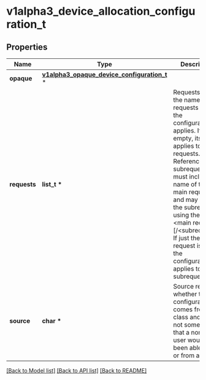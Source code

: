 # v1alpha3_device_allocation_configuration_t

## Properties
Name | Type | Description | Notes
------------ | ------------- | ------------- | -------------
**opaque** | [**v1alpha3_opaque_device_configuration_t**](v1alpha3_opaque_device_configuration.md) \* |  | [optional] 
**requests** | **list_t \*** | Requests lists the names of requests where the configuration applies. If empty, its applies to all requests.  References to subrequests must include the name of the main request and may include the subrequest using the format &lt;main request&gt;[/&lt;subrequest&gt;]. If just the main request is given, the configuration applies to all subrequests. | [optional] 
**source** | **char \*** | Source records whether the configuration comes from a class and thus is not something that a normal user would have been able to set or from a claim. | 

[[Back to Model list]](../README.md#documentation-for-models) [[Back to API list]](../README.md#documentation-for-api-endpoints) [[Back to README]](../README.md)


